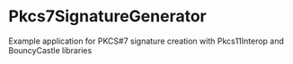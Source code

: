 Pkcs7SignatureGenerator
=======================

Example application for PKCS#7 signature creation with Pkcs11Interop and BouncyCastle libraries
